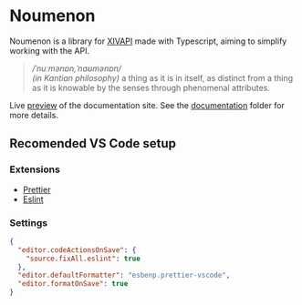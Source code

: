 # Noumenon

Noumenon is a library for [XIVAPI](https://xivapi.com/) made with Typescript, aiming to simplify working with the API.

> */ˈnuːmənɒn,ˈnaʊmənɒn/*  
> *(in Kantian philosophy)* a thing as it is in itself, as distinct from a thing as it is knowable by the senses through phenomenal attributes.

Live [preview](https://noumenon.dev/) of the documentation site. See the [documentation](./docs) folder for more details.

## Recomended VS Code setup

### Extensions

- [Prettier](https://marketplace.visualstudio.com/items?itemName=esbenp.prettier-vscode)
- [Eslint](https://marketplace.visualstudio.com/items?itemName=dbaeumer.vscode-eslint)

### Settings

```json
{
  "editor.codeActionsOnSave": {
    "source.fixAll.eslint": true
  },
  "editor.defaultFormatter": "esbenp.prettier-vscode",
  "editor.formatOnSave": true
}
```
